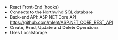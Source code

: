 - React Front-End (hooks)
- Connects to the Northwind SQL database
- Back-end API: ASP NET Core API https://github.com/mleht/ASP.NET_CORE_REST_API
- Create, Read, Update and Delete Operations
- Uses Localstorage
